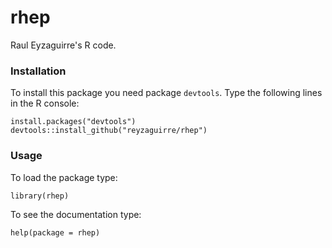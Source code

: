 rhep
====

Raul Eyzaguirre's R code.

### Installation

To install this package you need package `devtools`. Type the following lines
in the R console:

```{r eval=F}
install.packages("devtools")
devtools::install_github("reyzaguirre/rhep")
```

### Usage

To load the package type:

```{r eval=F}
library(rhep)
```

To see the documentation type:

```{r eval=F}
help(package = rhep)
```
